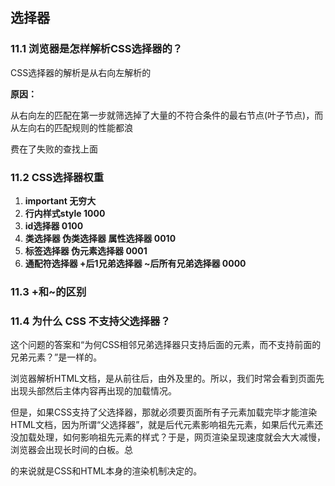 ## 选择器

### 11.1 浏览器是怎样解析CSS选择器的？

CSS选择器的解析是从右向左解析的

**原因：**

从右向左的匹配在第一步就筛选掉了大量的不符合条件的最右节点(叶子节点)，而从左向右的匹配规则的性能都浪

费在了失败的查找上面

### 11.2 CSS选择器权重

1. **important 无穷大**
2. **行内样式style 1000**
3. **id选择器 0100**
4. **类选择器 伪类选择器 属性选择器 0010**
5. **标签选择器 伪元素选择器 0001**
6. **通配符选择器 +后1兄弟选择器 ~后所有兄弟选择器  0000**

### 11.3 +和~的区别

### 11.4 为什么 CSS 不支持父选择器？

这个问题的答案和“为何CSS相邻兄弟选择器只支持后面的元素，而不支持前面的兄弟元素？”是一样的。

浏览器解析HTML文档，是从前往后，由外及里的。所以，我们时常会看到页面先出现头部然后主体内容再出现的加载情况。

但是，如果CSS支持了父选择器，那就必须要页面所有子元素加载完毕才能渲染HTML文档，因为所谓“父选择器”，就是后代元素影响祖先元素，如果后代元素还没加载处理，如何影响祖先元素的样式？于是，网页渲染呈现速度就会大大减慢，浏览器会出现长时间的白板。总

的来说就是CSS和HTML本身的渲染机制决定的。